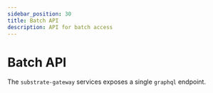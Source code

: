 ```yaml
---
sidebar_position: 30
title: Batch API
description: API for batch access
---
```


# Batch API

The `substrate-gateway` services exposes a single `graphql` endpoint.